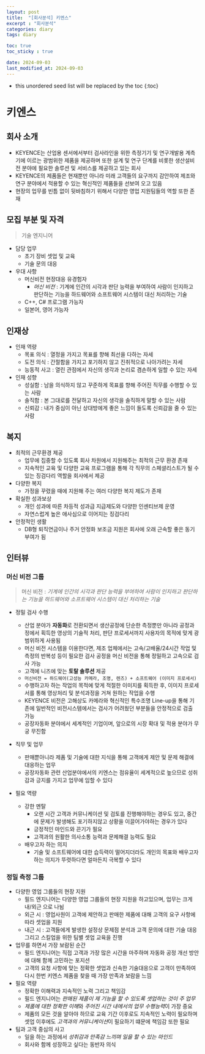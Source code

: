 ```yaml
---
layout: post
title:  "[회사분석] 키엔스"
excerpt : "회사분석"
categories: diary
tags: diary

toc: true
toc_sticky : true

date: 2024-09-03
last_modified_at: 2024-09-03
---
```


<!--more-->

* this unordered seed list will be replaced by the toc
{:toc}

# 키엔스

## 회사 소개

- KEYENCE는 산업용 센서에서부터 검사라인을 위한 측정기기 및 연구개발용 계측기에 이르는 광범위한 제품을 제공하며 또한 설계 및 연구 단계를 비롯한 생산설비 전 분야에 필요한 솔루션 및 서비스를 제공하고 있는 회사
- KEYENCE의 제품들은 현재뿐만 아니라 미래 고객들의 요구까지 감안하여 제조와 연구 분야에서 적용할 수 있는 혁신적인 제품들을 선보여 오고 있음
- 현장의 업무를 빈틈 없이 뒷바침하기 위해서 다양한 영업 지원팀들의 역할 또한 존재

## 모집 부분 및 자격
> 기술 엔지니어

- 담당 업무
  - 초기 장비 셋업 및 교육
  - 기술 문의 대응
- 우대 사항
  - 머신비전 현장대응 유경험자
    - *머신 비전* : 기계에 인간의 시각과 판단 능력을 부여하여 사람이 인지하고 판단하는 기능을 하드웨어와 소프트웨어 시스템이 대신 처리하는 기술
  - C++, C# 프로그램 가능자
  - 일본어, 영어 가능자

## 인재상
- 인재 역량
  - 목표 의식 : 열정을 가지고 목표를 향해 최선을 다하는 자세
  - 도전 의식 : 간절함을 가지고 포기하지 않고 진취적으로 나아가려는 자세
  - 능동적 사고 : 열린 관점에서 자신의 생각과 논리로 겸손하게 일할 수 있는 자세
- 인재 성향
  - 성실함 : 남을 의식하지 않고 꾸준하게 목표를 향해 주어진 직무를 수행할 수 있는 사람
  - 솔직함 : 본 그대로를 전달하고 자신의 생각을 솔직하게 말할 수 있는 사람
  - 신뢰감 : 내가 중심이 아닌 상대방에게 좋은 느낌이 들도록 신뢰감을 줄 수 있는 사람

## 복지
- 최적의 근무환경 제공
  - 업무에 집중할 수 있도록 회사 차원에서 지원해주는 최적의 근무 환경 존재
  - 지속적인 교육 및 다양한 교육 프로그램을 통해 각 직무의 스페셜리스트가 될 수 있는 징검다리 역할을 회사에서 제공 
- 다양한 복지
  - 가정을 꾸렸을 때에 지원해 주는 여러 다양한 복지 제도가 존재
- 확실한 성과보상
  - 개인 성과에 따른 차등적 성과급 지급제도와 다양한 인센티브제 운영 
  - 자연스럽게 높은 애사심으로 이어지는 징검다리
- 안정적인 생활
  - DB형 퇴직연금이나 주거 안정화 보조금 지원은 회사에 오래 근속할 좋은 동기부여가 됨

## 인터뷰

### 머신 비전 그룹
> 머신 비전 : *기계에 인간의 시각과 판단 능력을 부여하여 사람이 인지하고 판단하는 기능을 하드웨어와 소프트웨어 시스템이 대신 처리하는 기술*

- 정밀 검사 수행
  - 산업 분야가 **자동화**로 전환되면서 생산공정에 단순한 측정뿐만 아니라 공정과정에서 획득한 영상의 기술적 처리, 판단 프로세서까지 사용자의 목적에 맞게 광범위하게 사용됨
  - 머신 비전 시스템을 이용한다면, 제조 업체에서는 고속/고배율/24시간 작업 및 측정의 반복성 등이 필요한 검사 공정을 머신 비전을 통해 정밀하고 고속으로 검사 가능
  - 고객에 니즈에 맞는 **토탈 솔루션** 제공
  - `머신비전 = 하드웨어(고성능 카메라, 조명, 렌즈) + 소프트웨어 (이미지 프로세서)`
  - 수행하고자 하는 작업의 목적에 맞게 적절한 이미지를 획득한 후, 이미지 프로세서를 통해 영상처리 및 분석과정을 거쳐 원하는 작업을 수행
  - KEYENCE 비전은 고해상도 카메라와 혁신적인 특수조명 Line-up을 통해 기존에 일반적인 비전시스템에서는 검사가 어려웠던 부분들을 안정적으로 검출 가능
  - 공장자동화 분야에서 세계적인 기업이며, 앞으로의 시장 확대 및 적용 분야가 무궁 무진함

- 직무 및 업무
  - 판매뿐아니라 제품 및 기술에 대한 지식을 통해 고객에게 제안 및 문제 해결에 대응하는 업무
  - 공장자동화 관련 산업분야에서의 키엔스는 점유율이 세계적으로 높으므로 성취감과 긍지를 가지고 업무에 임할 수 있다

- 필요 역량
  - 강한 멘탈
    - 오랜 시간 고객과 커뮤니케이션 및 검토를 진행해야하는 경우도 있고, 중간에 문제가 발생해도 포기하지않고 상황을 이끌어가야하는 경우가 있다
    - 긍정적인 마인드와 끈기가 필요
    - 고객과의 원활한 의사소통 능력과 문제해결 능력도 필요
  - 배우고자 하는 의지
    - 기술 및 소프트웨어에 대한 습득력이 떨어지더라도 개인의 목표와 배우고자 하는 의지가 뚜렷하다면 얼마든지 극복할 수 있다

### 정밀 측정 그룹
- 다양한 영업 그룹들의 현장 지원
  - 필드 엔지니어는 다양한 영업 그룹들의 현장 지원을 하고있으며, 업무는 크게 내/외근 으로 나뉨
  - 외근 시 : 영업사원이 고객에 제안하고 판매한 제품에 대해 고객의 요구 사항에 따라 셋업을 지원
  - 내근 시 : 고객들에게 발생한 설정상 문제점 분석과 고객 문의에 대한 기술 대응 그리고 스킬업을 위한 팀별 셋업 교육을 진행
- 업무를 하면서 가장 보람된 순간
  - 필드 엔지니어는 직접 고객과 가장 많은 시간을 마주하며 자동화 공정 개선 방안에 대해 함께 고민하는 포지션
  - 고객의 요청 사항에 맞는 정확한 셋업과 신속한 기술대응으로 고객이 만족하여 다시 한번 키엔스 제품을 찾을 때 가장 만족과 보람을 느낌
- 필요 역량
  - 정확한 이해력과 지속적인 노력 그리고 책임감
  - 필드 엔지니어는 *판매된 제품이 제 기능을 할 수 있도록 셋업하는 것이 주 업무*
  - *제품에 대한 정확한 이해*와 *주어진 시간 내에서의 업무 수행능력*이 가장 중요
  - 제품의 모든 것을 알아야 하므로 교육 기간 이후로도 지속적인 노력이 필요하며 셋업 이후에도 *고객과의 커뮤니케이션*이 필요하기 떄문에 책임감 또한 필요
- 팀과 고객 중심의 사고
  - 일을 하는 과정에서 *성취감과 만족감 느끼며 일을 할 수 있는 마인드*
  - 회사와 함께 성장하고 싶다는 동반자 의식